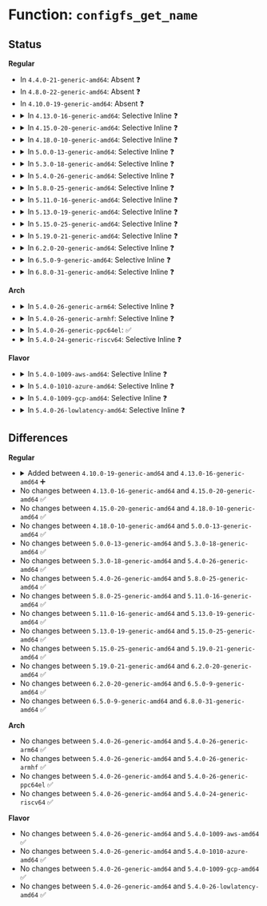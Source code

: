 # Function: <code>configfs_get_name</code>

## Status
<b>Regular</b>
<ul>
<li>
In <code>4.4.0-21-generic-amd64</code>: Absent ❓
</li>
<li>
In <code>4.8.0-22-generic-amd64</code>: Absent ❓
</li>
<li>
In <code>4.10.0-19-generic-amd64</code>: Absent ❓
</li>
<li>
<details>
<summary>In <code>4.13.0-16-generic-amd64</code>: Selective Inline ❓</summary>

```c
const unsigned char * configfs_get_name(struct configfs_dirent * sd)
```

```json
{
  "name": "configfs_get_name",
  "collision_type": "Unique Global",
  "inline_type": "Selective",
  "funcs": [
    {
      "addr": 18446744071581852208,
      "name": "configfs_get_name",
      "external": true,
      "loc": "fs/configfs/inode.c:221",
      "file": "fs/configfs/inode.c",
      "inline": "not declared, inlined",
      "caller_inline": [],
      "caller_func": [
        "fs/configfs/inode.c:configfs_hash_and_remove",
        "fs/configfs/dir.c:configfs_readdir",
        "fs/configfs/dir.c:configfs_create_dir"
      ]
    }
  ],
  "symbols": [
    {
      "addr": 18446744071581852208,
      "name": "configfs_get_name",
      "section": ".text",
      "bind": "STB_GLOBAL",
      "size": 57
    }
  ]
}
```
</details>
</li>
<li>
<details>
<summary>In <code>4.15.0-20-generic-amd64</code>: Selective Inline ❓</summary>

```c
const unsigned char * configfs_get_name(struct configfs_dirent * sd)
```

```json
{
  "name": "configfs_get_name",
  "collision_type": "Unique Global",
  "inline_type": "Selective",
  "funcs": [
    {
      "addr": 18446744071582002032,
      "name": "configfs_get_name",
      "external": true,
      "loc": "fs/configfs/inode.c:221",
      "file": "fs/configfs/inode.c",
      "inline": "not declared, inlined",
      "caller_inline": [],
      "caller_func": [
        "fs/configfs/inode.c:configfs_hash_and_remove",
        "fs/configfs/dir.c:configfs_readdir",
        "fs/configfs/dir.c:configfs_create_dir"
      ]
    }
  ],
  "symbols": [
    {
      "addr": 18446744071582002032,
      "name": "configfs_get_name",
      "section": ".text",
      "bind": "STB_GLOBAL",
      "size": 54
    }
  ]
}
```
</details>
</li>
<li>
<details>
<summary>In <code>4.18.0-10-generic-amd64</code>: Selective Inline ❓</summary>

```c
const unsigned char * configfs_get_name(struct configfs_dirent * sd)
```

```json
{
  "name": "configfs_get_name",
  "collision_type": "Unique Global",
  "inline_type": "Selective",
  "funcs": [
    {
      "addr": 18446744071582190272,
      "name": "configfs_get_name",
      "external": true,
      "loc": "fs/configfs/inode.c:221",
      "file": "fs/configfs/inode.c",
      "inline": "not declared, inlined",
      "caller_inline": [],
      "caller_func": [
        "fs/configfs/inode.c:configfs_hash_and_remove",
        "fs/configfs/dir.c:configfs_readdir",
        "fs/configfs/dir.c:configfs_create_dir"
      ]
    }
  ],
  "symbols": [
    {
      "addr": 18446744071582190272,
      "name": "configfs_get_name",
      "section": ".text",
      "bind": "STB_GLOBAL",
      "size": 53
    }
  ]
}
```
</details>
</li>
<li>
<details>
<summary>In <code>5.0.0-13-generic-amd64</code>: Selective Inline ❓</summary>

```c
const unsigned char * configfs_get_name(struct configfs_dirent * sd)
```

```json
{
  "name": "configfs_get_name",
  "collision_type": "Unique Global",
  "inline_type": "Selective",
  "funcs": [
    {
      "addr": 18446744071582285488,
      "name": "configfs_get_name",
      "external": true,
      "loc": "fs/configfs/inode.c:221",
      "file": "fs/configfs/inode.c",
      "inline": "not declared, inlined",
      "caller_inline": [],
      "caller_func": [
        "fs/configfs/inode.c:configfs_hash_and_remove",
        "fs/configfs/dir.c:configfs_readdir",
        "fs/configfs/dir.c:configfs_create_dir"
      ]
    }
  ],
  "symbols": [
    {
      "addr": 18446744071582285488,
      "name": "configfs_get_name",
      "section": ".text",
      "bind": "STB_GLOBAL",
      "size": 53
    }
  ]
}
```
</details>
</li>
<li>
<details>
<summary>In <code>5.3.0-18-generic-amd64</code>: Selective Inline ❓</summary>

```c
const unsigned char * configfs_get_name(struct configfs_dirent * sd)
```

```json
{
  "name": "configfs_get_name",
  "collision_type": "Unique Global",
  "inline_type": "Selective",
  "funcs": [
    {
      "addr": 18446744071582450480,
      "name": "configfs_get_name",
      "external": true,
      "loc": "fs/configfs/inode.c:207",
      "file": "fs/configfs/inode.c",
      "inline": "not declared, inlined",
      "caller_inline": [],
      "caller_func": [
        "fs/configfs/inode.c:configfs_hash_and_remove",
        "fs/configfs/dir.c:configfs_readdir",
        "fs/configfs/dir.c:configfs_lookup",
        "fs/configfs/dir.c:configfs_create_dir"
      ]
    }
  ],
  "symbols": [
    {
      "addr": 18446744071582450480,
      "name": "configfs_get_name",
      "section": ".text",
      "bind": "STB_GLOBAL",
      "size": 60
    }
  ]
}
```
</details>
</li>
<li>
<details>
<summary>In <code>5.4.0-26-generic-amd64</code>: Selective Inline ❓</summary>

```c
const unsigned char * configfs_get_name(struct configfs_dirent * sd)
```

```json
{
  "name": "configfs_get_name",
  "collision_type": "Unique Global",
  "inline_type": "Selective",
  "funcs": [
    {
      "addr": 18446744071582550048,
      "name": "configfs_get_name",
      "external": true,
      "loc": "fs/configfs/inode.c:190",
      "file": "fs/configfs/inode.c",
      "inline": "not declared, inlined",
      "caller_inline": [],
      "caller_func": [
        "fs/configfs/inode.c:configfs_hash_and_remove",
        "fs/configfs/dir.c:configfs_readdir",
        "fs/configfs/dir.c:configfs_lookup",
        "fs/configfs/dir.c:configfs_create_dir"
      ]
    }
  ],
  "symbols": [
    {
      "addr": 18446744071582550048,
      "name": "configfs_get_name",
      "section": ".text",
      "bind": "STB_GLOBAL",
      "size": 60
    }
  ]
}
```
</details>
</li>
<li>
<details>
<summary>In <code>5.8.0-25-generic-amd64</code>: Selective Inline ❓</summary>

```c
const unsigned char * configfs_get_name(struct configfs_dirent * sd)
```

```json
{
  "name": "configfs_get_name",
  "collision_type": "Unique Global",
  "inline_type": "Selective",
  "funcs": [
    {
      "addr": 18446744071582856544,
      "name": "configfs_get_name",
      "external": true,
      "loc": "fs/configfs/inode.c:190",
      "file": "fs/configfs/inode.c",
      "inline": "not declared, inlined",
      "caller_inline": [],
      "caller_func": [
        "fs/configfs/inode.c:configfs_hash_and_remove",
        "fs/configfs/dir.c:configfs_readdir",
        "fs/configfs/dir.c:configfs_lookup",
        "fs/configfs/dir.c:configfs_create_dir"
      ]
    }
  ],
  "symbols": [
    {
      "addr": 18446744071582856544,
      "name": "configfs_get_name",
      "section": ".text",
      "bind": "STB_GLOBAL",
      "size": 60
    }
  ]
}
```
</details>
</li>
<li>
<details>
<summary>In <code>5.11.0-16-generic-amd64</code>: Selective Inline ❓</summary>

```c
const unsigned char * configfs_get_name(struct configfs_dirent * sd)
```

```json
{
  "name": "configfs_get_name",
  "collision_type": "Unique Global",
  "inline_type": "Selective",
  "funcs": [
    {
      "addr": 18446744071582929568,
      "name": "configfs_get_name",
      "external": true,
      "loc": "fs/configfs/inode.c:190",
      "file": "fs/configfs/inode.c",
      "inline": "not declared, inlined",
      "caller_inline": [],
      "caller_func": [
        "fs/configfs/inode.c:configfs_hash_and_remove",
        "fs/configfs/dir.c:configfs_readdir",
        "fs/configfs/dir.c:configfs_lookup",
        "fs/configfs/dir.c:configfs_create_dir"
      ]
    }
  ],
  "symbols": [
    {
      "addr": 18446744071582929568,
      "name": "configfs_get_name",
      "section": ".text",
      "bind": "STB_GLOBAL",
      "size": 60
    }
  ]
}
```
</details>
</li>
<li>
<details>
<summary>In <code>5.13.0-19-generic-amd64</code>: Selective Inline ❓</summary>

```c
const unsigned char * configfs_get_name(struct configfs_dirent * sd)
```

```json
{
  "name": "configfs_get_name",
  "collision_type": "Unique Global",
  "inline_type": "Selective",
  "funcs": [
    {
      "addr": 18446744071582957232,
      "name": "configfs_get_name",
      "external": true,
      "loc": "fs/configfs/inode.c:189",
      "file": "fs/configfs/inode.c",
      "inline": "not declared, inlined",
      "caller_inline": [],
      "caller_func": [
        "fs/configfs/inode.c:configfs_hash_and_remove",
        "fs/configfs/dir.c:configfs_readdir",
        "fs/configfs/dir.c:configfs_lookup",
        "fs/configfs/dir.c:configfs_create_dir"
      ]
    }
  ],
  "symbols": [
    {
      "addr": 18446744071582957232,
      "name": "configfs_get_name",
      "section": ".text",
      "bind": "STB_GLOBAL",
      "size": 60
    }
  ]
}
```
</details>
</li>
<li>
<details>
<summary>In <code>5.15.0-25-generic-amd64</code>: Selective Inline ❓</summary>

```c
const unsigned char * configfs_get_name(struct configfs_dirent * sd)
```

```json
{
  "name": "configfs_get_name",
  "collision_type": "Unique Global",
  "inline_type": "Selective",
  "funcs": [
    {
      "addr": 18446744071583292766,
      "name": "configfs_get_name",
      "external": true,
      "loc": "fs/configfs/inode.c:183",
      "file": "fs/configfs/inode.c",
      "inline": "not declared, inlined",
      "caller_inline": [
        "fs/configfs/inode.c:configfs_hash_and_remove"
      ],
      "caller_func": [
        "fs/configfs/dir.c:configfs_readdir",
        "fs/configfs/dir.c:configfs_lookup",
        "fs/configfs/dir.c:configfs_create_dir"
      ]
    }
  ],
  "symbols": [
    {
      "addr": 18446744071583292496,
      "name": "configfs_get_name",
      "section": ".text",
      "bind": "STB_GLOBAL",
      "size": 60
    }
  ]
}
```
</details>
</li>
<li>
<details>
<summary>In <code>5.19.0-21-generic-amd64</code>: Selective Inline ❓</summary>

```c
const unsigned char * configfs_get_name(struct configfs_dirent * sd)
```

```json
{
  "name": "configfs_get_name",
  "collision_type": "Unique Global",
  "inline_type": "Selective",
  "funcs": [
    {
      "addr": 18446744071583798862,
      "name": "configfs_get_name",
      "external": true,
      "loc": "fs/configfs/inode.c:183",
      "file": "fs/configfs/inode.c",
      "inline": "not declared, inlined",
      "caller_inline": [
        "fs/configfs/inode.c:configfs_hash_and_remove"
      ],
      "caller_func": [
        "fs/configfs/dir.c:configfs_readdir",
        "fs/configfs/dir.c:configfs_lookup",
        "fs/configfs/dir.c:configfs_create_dir"
      ]
    }
  ],
  "symbols": [
    {
      "addr": 18446744071583798576,
      "name": "configfs_get_name",
      "section": ".text",
      "bind": "STB_GLOBAL",
      "size": 79
    }
  ]
}
```
</details>
</li>
<li>
<details>
<summary>In <code>6.2.0-20-generic-amd64</code>: Selective Inline ❓</summary>

```c
const unsigned char * configfs_get_name(struct configfs_dirent * sd)
```

```json
{
  "name": "configfs_get_name",
  "collision_type": "Unique Global",
  "inline_type": "Selective",
  "funcs": [
    {
      "addr": 18446744071584419294,
      "name": "configfs_get_name",
      "external": true,
      "loc": "fs/configfs/inode.c:183",
      "file": "fs/configfs/inode.c",
      "inline": "not declared, inlined",
      "caller_inline": [
        "fs/configfs/inode.c:configfs_hash_and_remove"
      ],
      "caller_func": [
        "fs/configfs/dir.c:configfs_readdir",
        "fs/configfs/dir.c:configfs_lookup",
        "fs/configfs/dir.c:configfs_create_dir"
      ]
    }
  ],
  "symbols": [
    {
      "addr": 18446744071584418976,
      "name": "configfs_get_name",
      "section": ".text",
      "bind": "STB_GLOBAL",
      "size": 79
    }
  ]
}
```
</details>
</li>
<li>
<details>
<summary>In <code>6.5.0-9-generic-amd64</code>: Selective Inline ❓</summary>

```c
const unsigned char * configfs_get_name(struct configfs_dirent * sd)
```

```json
{
  "name": "configfs_get_name",
  "collision_type": "Unique Global",
  "inline_type": "Selective",
  "funcs": [
    {
      "addr": 18446744071584647870,
      "name": "configfs_get_name",
      "external": true,
      "loc": "fs/configfs/inode.c:183",
      "file": "fs/configfs/inode.c",
      "inline": "not declared, inlined",
      "caller_inline": [
        "fs/configfs/inode.c:configfs_hash_and_remove"
      ],
      "caller_func": [
        "fs/configfs/dir.c:configfs_readdir",
        "fs/configfs/dir.c:configfs_lookup",
        "fs/configfs/dir.c:configfs_create_dir"
      ]
    }
  ],
  "symbols": [
    {
      "addr": 18446744071584647552,
      "name": "configfs_get_name",
      "section": ".text",
      "bind": "STB_GLOBAL",
      "size": 79
    }
  ]
}
```
</details>
</li>
<li>
<details>
<summary>In <code>6.8.0-31-generic-amd64</code>: Selective Inline ❓</summary>

```c
const unsigned char * configfs_get_name(struct configfs_dirent * sd)
```

```json
{
  "name": "configfs_get_name",
  "collision_type": "Unique Global",
  "inline_type": "Selective",
  "funcs": [
    {
      "addr": 18446744071584880273,
      "name": "configfs_get_name",
      "external": true,
      "loc": "fs/configfs/inode.c:182",
      "file": "fs/configfs/inode.c",
      "inline": "not declared, inlined",
      "caller_inline": [
        "fs/configfs/inode.c:configfs_hash_and_remove"
      ],
      "caller_func": [
        "fs/configfs/dir.c:configfs_readdir",
        "fs/configfs/dir.c:configfs_lookup",
        "fs/configfs/dir.c:configfs_create_dir"
      ]
    }
  ],
  "symbols": [
    {
      "addr": 18446744071584879952,
      "name": "configfs_get_name",
      "section": ".text",
      "bind": "STB_GLOBAL",
      "size": 79
    }
  ]
}
```
</details>
</li>
</ul>
<b>Arch</b>
<ul>
<li>
<details>
<summary>In <code>5.4.0-26-generic-arm64</code>: Selective Inline ❓</summary>

```c
const unsigned char * configfs_get_name(struct configfs_dirent * sd)
```

```json
{
  "name": "configfs_get_name",
  "collision_type": "Unique Global",
  "inline_type": "Selective",
  "funcs": [
    {
      "addr": 18446603336494189232,
      "name": "configfs_get_name",
      "external": true,
      "loc": "fs/configfs/inode.c:190",
      "file": "fs/configfs/inode.c",
      "inline": "not declared, inlined",
      "caller_inline": [],
      "caller_func": [
        "fs/configfs/inode.c:configfs_hash_and_remove",
        "fs/configfs/dir.c:configfs_readdir",
        "fs/configfs/dir.c:configfs_lookup",
        "fs/configfs/dir.c:configfs_create_dir"
      ]
    }
  ],
  "symbols": [
    {
      "addr": 18446603336494189232,
      "name": "configfs_get_name",
      "section": ".text",
      "bind": "STB_GLOBAL",
      "size": 104
    }
  ]
}
```
</details>
</li>
<li>
<details>
<summary>In <code>5.4.0-26-generic-armhf</code>: Selective Inline ❓</summary>

```c
const unsigned char * configfs_get_name(struct configfs_dirent * sd)
```

```json
{
  "name": "configfs_get_name",
  "collision_type": "Unique Global",
  "inline_type": "Selective",
  "funcs": [
    {
      "addr": 3227625572,
      "name": "configfs_get_name",
      "external": true,
      "loc": "fs/configfs/inode.c:190",
      "file": "fs/configfs/inode.c",
      "inline": "not declared, inlined",
      "caller_inline": [],
      "caller_func": [
        "fs/configfs/inode.c:configfs_hash_and_remove",
        "fs/configfs/dir.c:configfs_readdir",
        "fs/configfs/dir.c:configfs_lookup",
        "fs/configfs/dir.c:configfs_create_dir"
      ]
    }
  ],
  "symbols": [
    {
      "addr": 3227625572,
      "name": "configfs_get_name",
      "section": ".text",
      "bind": "STB_GLOBAL",
      "size": 80
    }
  ]
}
```
</details>
</li>
<li>
<details>
<summary>In <code>5.4.0-26-generic-ppc64el</code>: ✅</summary>

```c
const unsigned char * configfs_get_name(struct configfs_dirent * sd)
```

```json
{
  "name": "configfs_get_name",
  "collision_type": "Unique Global",
  "inline_type": "No",
  "funcs": [
    {
      "addr": 13835058055287879024,
      "name": "configfs_get_name",
      "external": true,
      "loc": "fs/configfs/inode.c:190",
      "file": "fs/configfs/inode.c",
      "inline": "seen, unknown",
      "caller_inline": [],
      "caller_func": [
        "fs/configfs/inode.c:configfs_hash_and_remove",
        "fs/configfs/dir.c:configfs_readdir",
        "fs/configfs/dir.c:configfs_lookup",
        "fs/configfs/dir.c:configfs_create_dir"
      ]
    }
  ],
  "symbols": [
    {
      "addr": 13835058055287879024,
      "name": "configfs_get_name",
      "section": ".text",
      "bind": "STB_GLOBAL",
      "size": 84
    }
  ]
}
```
</details>
</li>
<li>
<details>
<summary>In <code>5.4.0-24-generic-riscv64</code>: Selective Inline ❓</summary>

```c
const unsigned char * configfs_get_name(struct configfs_dirent * sd)
```

```json
{
  "name": "configfs_get_name",
  "collision_type": "Unique Global",
  "inline_type": "Selective",
  "funcs": [
    {
      "addr": 18446743936273652422,
      "name": "configfs_get_name",
      "external": true,
      "loc": "fs/configfs/inode.c:190",
      "file": "fs/configfs/inode.c",
      "inline": "not declared, inlined",
      "caller_inline": [],
      "caller_func": [
        "fs/configfs/inode.c:configfs_hash_and_remove",
        "fs/configfs/dir.c:configfs_readdir",
        "fs/configfs/dir.c:configfs_lookup",
        "fs/configfs/dir.c:configfs_create_dir"
      ]
    }
  ],
  "symbols": [
    {
      "addr": 18446743936273652422,
      "name": "configfs_get_name",
      "section": ".text",
      "bind": "STB_GLOBAL",
      "size": 70
    }
  ]
}
```
</details>
</li>
</ul>
<b>Flavor</b>
<ul>
<li>
<details>
<summary>In <code>5.4.0-1009-aws-amd64</code>: Selective Inline ❓</summary>

```c
const unsigned char * configfs_get_name(struct configfs_dirent * sd)
```

```json
{
  "name": "configfs_get_name",
  "collision_type": "Unique Global",
  "inline_type": "Selective",
  "funcs": [
    {
      "addr": 18446744071582518784,
      "name": "configfs_get_name",
      "external": true,
      "loc": "fs/configfs/inode.c:190",
      "file": "fs/configfs/inode.c",
      "inline": "not declared, inlined",
      "caller_inline": [],
      "caller_func": [
        "fs/configfs/inode.c:configfs_hash_and_remove",
        "fs/configfs/dir.c:configfs_readdir",
        "fs/configfs/dir.c:configfs_lookup",
        "fs/configfs/dir.c:configfs_create_dir"
      ]
    }
  ],
  "symbols": [
    {
      "addr": 18446744071582518784,
      "name": "configfs_get_name",
      "section": ".text",
      "bind": "STB_GLOBAL",
      "size": 60
    }
  ]
}
```
</details>
</li>
<li>
<details>
<summary>In <code>5.4.0-1010-azure-amd64</code>: Selective Inline ❓</summary>

```c
const unsigned char * configfs_get_name(struct configfs_dirent * sd)
```

```json
{
  "name": "configfs_get_name",
  "collision_type": "Unique Global",
  "inline_type": "Selective",
  "funcs": [
    {
      "addr": 18446744071582455952,
      "name": "configfs_get_name",
      "external": true,
      "loc": "fs/configfs/inode.c:190",
      "file": "fs/configfs/inode.c",
      "inline": "not declared, inlined",
      "caller_inline": [],
      "caller_func": [
        "fs/configfs/inode.c:configfs_hash_and_remove",
        "fs/configfs/dir.c:configfs_readdir",
        "fs/configfs/dir.c:configfs_lookup",
        "fs/configfs/dir.c:configfs_create_dir"
      ]
    }
  ],
  "symbols": [
    {
      "addr": 18446744071582455952,
      "name": "configfs_get_name",
      "section": ".text",
      "bind": "STB_GLOBAL",
      "size": 60
    }
  ]
}
```
</details>
</li>
<li>
<details>
<summary>In <code>5.4.0-1009-gcp-amd64</code>: Selective Inline ❓</summary>

```c
const unsigned char * configfs_get_name(struct configfs_dirent * sd)
```

```json
{
  "name": "configfs_get_name",
  "collision_type": "Unique Global",
  "inline_type": "Selective",
  "funcs": [
    {
      "addr": 18446744071582509264,
      "name": "configfs_get_name",
      "external": true,
      "loc": "fs/configfs/inode.c:190",
      "file": "fs/configfs/inode.c",
      "inline": "not declared, inlined",
      "caller_inline": [],
      "caller_func": [
        "fs/configfs/inode.c:configfs_hash_and_remove",
        "fs/configfs/dir.c:configfs_readdir",
        "fs/configfs/dir.c:configfs_lookup",
        "fs/configfs/dir.c:configfs_create_dir"
      ]
    }
  ],
  "symbols": [
    {
      "addr": 18446744071582509264,
      "name": "configfs_get_name",
      "section": ".text",
      "bind": "STB_GLOBAL",
      "size": 60
    }
  ]
}
```
</details>
</li>
<li>
<details>
<summary>In <code>5.4.0-26-lowlatency-amd64</code>: Selective Inline ❓</summary>

```c
const unsigned char * configfs_get_name(struct configfs_dirent * sd)
```

```json
{
  "name": "configfs_get_name",
  "collision_type": "Unique Global",
  "inline_type": "Selective",
  "funcs": [
    {
      "addr": 18446744071582589920,
      "name": "configfs_get_name",
      "external": true,
      "loc": "fs/configfs/inode.c:190",
      "file": "fs/configfs/inode.c",
      "inline": "not declared, inlined",
      "caller_inline": [],
      "caller_func": [
        "fs/configfs/inode.c:configfs_hash_and_remove",
        "fs/configfs/dir.c:configfs_readdir",
        "fs/configfs/dir.c:configfs_lookup",
        "fs/configfs/dir.c:configfs_create_dir"
      ]
    }
  ],
  "symbols": [
    {
      "addr": 18446744071582589920,
      "name": "configfs_get_name",
      "section": ".text",
      "bind": "STB_GLOBAL",
      "size": 60
    }
  ]
}
```
</details>
</li>
</ul>

## Differences
<b>Regular</b>
<ul>
<li>
<details>
<summary>Added between <code>4.10.0-19-generic-amd64</code> and <code>4.13.0-16-generic-amd64</code> ➕</summary>

```c
const unsigned char * configfs_get_name(struct configfs_dirent * sd)
```
</details>
</li>
<li>
No changes between <code>4.13.0-16-generic-amd64</code> and <code>4.15.0-20-generic-amd64</code> ✅
</li>
<li>
No changes between <code>4.15.0-20-generic-amd64</code> and <code>4.18.0-10-generic-amd64</code> ✅
</li>
<li>
No changes between <code>4.18.0-10-generic-amd64</code> and <code>5.0.0-13-generic-amd64</code> ✅
</li>
<li>
No changes between <code>5.0.0-13-generic-amd64</code> and <code>5.3.0-18-generic-amd64</code> ✅
</li>
<li>
No changes between <code>5.3.0-18-generic-amd64</code> and <code>5.4.0-26-generic-amd64</code> ✅
</li>
<li>
No changes between <code>5.4.0-26-generic-amd64</code> and <code>5.8.0-25-generic-amd64</code> ✅
</li>
<li>
No changes between <code>5.8.0-25-generic-amd64</code> and <code>5.11.0-16-generic-amd64</code> ✅
</li>
<li>
No changes between <code>5.11.0-16-generic-amd64</code> and <code>5.13.0-19-generic-amd64</code> ✅
</li>
<li>
No changes between <code>5.13.0-19-generic-amd64</code> and <code>5.15.0-25-generic-amd64</code> ✅
</li>
<li>
No changes between <code>5.15.0-25-generic-amd64</code> and <code>5.19.0-21-generic-amd64</code> ✅
</li>
<li>
No changes between <code>5.19.0-21-generic-amd64</code> and <code>6.2.0-20-generic-amd64</code> ✅
</li>
<li>
No changes between <code>6.2.0-20-generic-amd64</code> and <code>6.5.0-9-generic-amd64</code> ✅
</li>
<li>
No changes between <code>6.5.0-9-generic-amd64</code> and <code>6.8.0-31-generic-amd64</code> ✅
</li>
</ul>
<b>Arch</b>
<ul>
<li>
No changes between <code>5.4.0-26-generic-amd64</code> and <code>5.4.0-26-generic-arm64</code> ✅
</li>
<li>
No changes between <code>5.4.0-26-generic-amd64</code> and <code>5.4.0-26-generic-armhf</code> ✅
</li>
<li>
No changes between <code>5.4.0-26-generic-amd64</code> and <code>5.4.0-26-generic-ppc64el</code> ✅
</li>
<li>
No changes between <code>5.4.0-26-generic-amd64</code> and <code>5.4.0-24-generic-riscv64</code> ✅
</li>
</ul>
<b>Flavor</b>
<ul>
<li>
No changes between <code>5.4.0-26-generic-amd64</code> and <code>5.4.0-1009-aws-amd64</code> ✅
</li>
<li>
No changes between <code>5.4.0-26-generic-amd64</code> and <code>5.4.0-1010-azure-amd64</code> ✅
</li>
<li>
No changes between <code>5.4.0-26-generic-amd64</code> and <code>5.4.0-1009-gcp-amd64</code> ✅
</li>
<li>
No changes between <code>5.4.0-26-generic-amd64</code> and <code>5.4.0-26-lowlatency-amd64</code> ✅
</li>
</ul>
